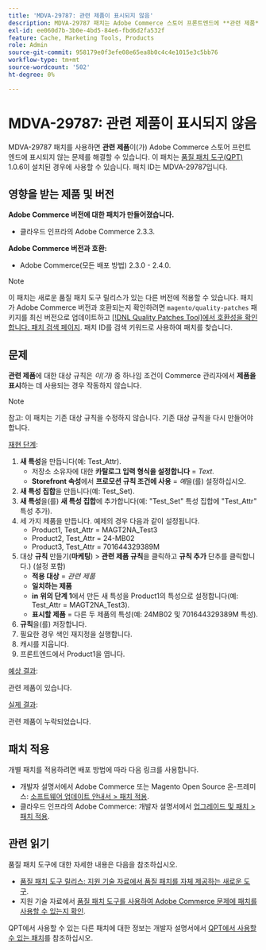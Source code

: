 ```yaml
---
title: 'MDVA-29787: 관련 제품이 표시되지 않음'
description: MDVA-29787 패치는 Adobe Commerce 스토어 프론트엔드에 **관련 제품**이 표시되지 않는 문제를 해결합니다. 이 패치는 [Quality Patches Tool (QPT)](/help/announcements/adobe-commerce-announcements/magento-quality-patches-released-new-tool-to-self-serve-quality-patches.md) 1.0.6이 설치된 경우 사용할 수 있습니다. 패치 ID는 MDVA-29787입니다.
exl-id: ee060d7b-3b0e-4bd5-84e6-fbd6d2fa532f
feature: Cache, Marketing Tools, Products
role: Admin
source-git-commit: 958179e0f3efe08e65ea8b0c4c4e1015e3c5bb76
workflow-type: tm+mt
source-wordcount: '502'
ht-degree: 0%

---
```


# MDVA-29787: 관련 제품이 표시되지 않음

MDVA-29787 패치를 사용하면 **관련 제품**&#x200B;이(가) Adobe Commerce 스토어 프런트 엔드에 표시되지 않는 문제를 해결할 수 있습니다. 이 패치는 [품질 패치 도구(QPT)](/help/announcements/adobe-commerce-announcements/magento-quality-patches-released-new-tool-to-self-serve-quality-patches.md) 1.0.6이 설치된 경우에 사용할 수 있습니다. 패치 ID는 MDVA-29787입니다.

## 영향을 받는 제품 및 버전

**Adobe Commerce 버전에 대한 패치가 만들어졌습니다.**

* 클라우드 인프라의 Adobe Commerce 2.3.3.

**Adobe Commerce 버전과 호환:**

* Adobe Commerce(모든 배포 방법) 2.3.0 - 2.4.0.

>[!NOTE]
>
>이 패치는 새로운 품질 패치 도구 릴리스가 있는 다른 버전에 적용할 수 있습니다. 패치가 Adobe Commerce 버전과 호환되는지 확인하려면 `magento/quality-patches` 패키지를 최신 버전으로 업데이트하고 [[!DNL Quality Patches Tool]에서 호환성을 확인합니다. 패치 검색 페이지](https://devdocs.magento.com/quality-patches/tool.html#patch-grid). 패치 ID를 검색 키워드로 사용하여 패치를 찾습니다.

## 문제

**관련 제품**&#x200B;에 대한 대상 규칙은 *이(가)* 중 하나임 조건이 Commerce 관리자에서 **제품을 표시**&#x200B;하는 데 사용되는 경우 작동하지 않습니다.

>[!NOTE]
>
>참고: 이 패치는 기존 대상 규칙을 수정하지 않습니다. 기존 대상 규칙을 다시 만들어야 합니다.

<u>재현 단계</u>:

1. **새 특성**&#x200B;을 만듭니다(예: Test\_Attr).
   * 저장소 소유자에 대한 **카탈로그 입력 형식을 설정합니다** = *Text.*
   * **Storefront 속성**&#x200B;에서 **프로모션 규칙 조건에 사용** = *예*&#x200B;을(를) 설정하십시오.
1. **새 특성 집합**&#x200B;을 만듭니다(예: Test\_Set).
1. **새 특성**&#x200B;을(를) **새 특성 집합**&#x200B;에 추가합니다(예: &quot;Test\_Set&quot; 특성 집합에 &quot;Test\_Attr&quot; 특성 추가).
1. 세 가지 제품을 만듭니다. 예제의 경우 다음과 같이 설정됩니다.
   * Product1, Test\_Attr = MAGT2NA\_Test3
   * Product2, Test\_Attr = 24-MB02
   * Product3, Test\_Attr = 701644329389M
1. 대상 **규칙** 만들기(**마케팅**)   > **관련 제품 규칙**&#x200B;을 클릭하고 **규칙 추가** 단추를 클릭합니다.) (설정 포함)
   * **적용 대상** = *관련 제품*
   * **일치하는 제품**
   * **in** **위의 단계 1**&#x200B;에서 만든 새 특성을 Product1의 특성으로 설정합니다(예: Test\_Attr = MAGT2NA\_Test3).
   * **표시할 제품** = 다른 두 제품의 특성(예: 24MB02 및 701644329389M 특성).
1. **규칙**&#x200B;을(를) 저장합니다.
1. 필요한 경우 색인 재지정을 실행합니다.
1. 캐시를 지웁니다.
1. 프론트엔드에서 Product1을 엽니다.

<u>예상 결과</u>:

관련 제품이 있습니다.

<u>실제 결과</u>:

관련 제품이 누락되었습니다.

## 패치 적용

개별 패치를 적용하려면 배포 방법에 따라 다음 링크를 사용합니다.

* 개발자 설명서에서 Adobe Commerce 또는 Magento Open Source 온-프레미스: [소프트웨어 업데이트 안내서 > 패치 적용](https://devdocs.magento.com/guides/v2.4/comp-mgr/patching/mqp.html).
* 클라우드 인프라의 Adobe Commerce: 개발자 설명서에서 [업그레이드 및 패치 > 패치 적용](https://devdocs.magento.com/cloud/project/project-patch.html).

## 관련 읽기

품질 패치 도구에 대한 자세한 내용은 다음을 참조하십시오.

* [품질 패치 도구 릴리스: 지원 기술 자료에서 품질 패치를 자체 제공하는 새로운 도구](/help/announcements/adobe-commerce-announcements/magento-quality-patches-released-new-tool-to-self-serve-quality-patches.md).
* 지원 기술 자료에서 [품질 패치 도구를 사용하여 Adobe Commerce 문제에 패치를 사용할 수 있는지 확인](/help/support-tools/patches-available-in-qpt-tool/check-patch-for-magento-issue-with-magento-quality-patches.md).

QPT에서 사용할 수 있는 다른 패치에 대한 정보는 개발자 설명서에서 [QPT에서 사용할 수 있는 패치](https://devdocs.magento.com/quality-patches/tool.html#patch-grid)를 참조하십시오.
